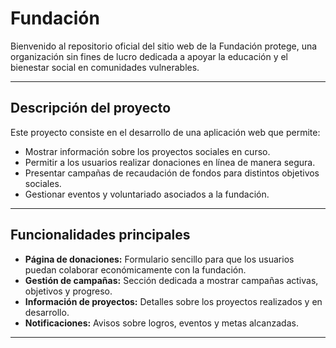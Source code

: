 # Fundación 

Bienvenido al repositorio oficial del sitio web de la Fundación protege, una organización sin fines de lucro dedicada a apoyar la educación y el bienestar social en comunidades vulnerables.

---

## Descripción del proyecto

Este proyecto consiste en el desarrollo de una aplicación web que permite:

- Mostrar información sobre los proyectos sociales en curso.
- Permitir a los usuarios realizar donaciones en línea de manera segura.
- Presentar campañas de recaudación de fondos para distintos objetivos sociales.
- Gestionar eventos y voluntariado asociados a la fundación.

---

## Funcionalidades principales

- **Página de donaciones:** Formulario sencillo para que los usuarios puedan colaborar económicamente con la fundación.
- **Gestión de campañas:** Sección dedicada a mostrar campañas activas, objetivos y progreso.
- **Información de proyectos:** Detalles sobre los proyectos realizados y en desarrollo.
- **Notificaciones:** Avisos sobre logros, eventos y metas alcanzadas.

---


